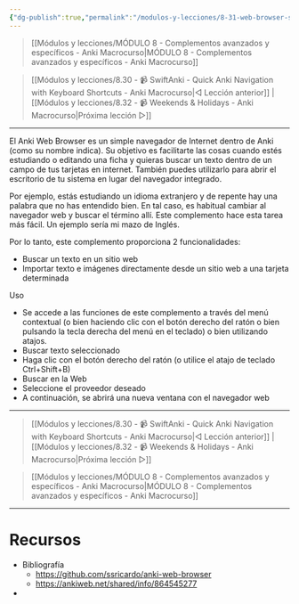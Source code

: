 ```yaml
---
{"dg-publish":true,"permalink":"/modulos-y-lecciones/8-31-web-browser-search-terms-import-texts-and-images-automatically-anki-macrocurso/","noteIcon":"","updated":"2024-05-15T22:20:33.217+02:00"}
---
```



> [[Módulos y lecciones/MÓDULO 8 - Complementos avanzados y específicos - Anki Macrocurso\|MÓDULO 8 - Complementos avanzados y específicos - Anki Macrocurso]]

> [[Módulos y lecciones/8.30 - 📹 SwiftAnki - Quick Anki Navigation with Keyboard Shortcuts - Anki Macrocurso\|◁ Lección anterior]] | [[Módulos y lecciones/8.32 - 📹 Weekends & Holidays - Anki Macrocurso\|Próxima lección ▷]]

---

El Anki Web Browser es un simple navegador de Internet dentro de Anki (como su nombre indica). Su objetivo es facilitarte las cosas cuando estés estudiando o editando una ficha y quieras buscar un texto dentro de un campo de tus tarjetas en internet. También puedes utilizarlo para abrir el escritorio de tu sistema en lugar del navegador integrado.

Por ejemplo, estás estudiando un idioma extranjero y de repente hay una palabra que no has entendido bien. En tal caso, es habitual cambiar al navegador web y buscar el término allí. Este complemento hace esta tarea más fácil. Un ejemplo sería mi mazo de Inglés.

Por lo tanto, este complemento proporciona 2 funcionalidades:
- Buscar un texto en un sitio web
- Importar texto e imágenes directamente desde un sitio web a una tarjeta determinada

Uso
- Se accede a las funciones de este complemento a través del menú contextual (o bien haciendo clic con el botón derecho del ratón o bien pulsando la tecla derecha del menú en el teclado) o bien utilizando atajos.
- Buscar texto seleccionado
- Haga clic con el botón derecho del ratón (o utilice el atajo de teclado Ctrl+Shift+B)
- Buscar en la Web
- Seleccione el proveedor deseado
- A continuación, se abrirá una nueva ventana con el navegador web


---

> [[Módulos y lecciones/8.30 - 📹 SwiftAnki - Quick Anki Navigation with Keyboard Shortcuts - Anki Macrocurso\|◁ Lección anterior]] | [[Módulos y lecciones/8.32 - 📹 Weekends & Holidays - Anki Macrocurso\|Próxima lección ▷]]

> [[Módulos y lecciones/MÓDULO 8 - Complementos avanzados y específicos - Anki Macrocurso\|MÓDULO 8 - Complementos avanzados y específicos - Anki Macrocurso]]

---


# Recursos
- Bibliografía
	- https://github.com/ssricardo/anki-web-browser
	- https://ankiweb.net/shared/info/864545277
- 